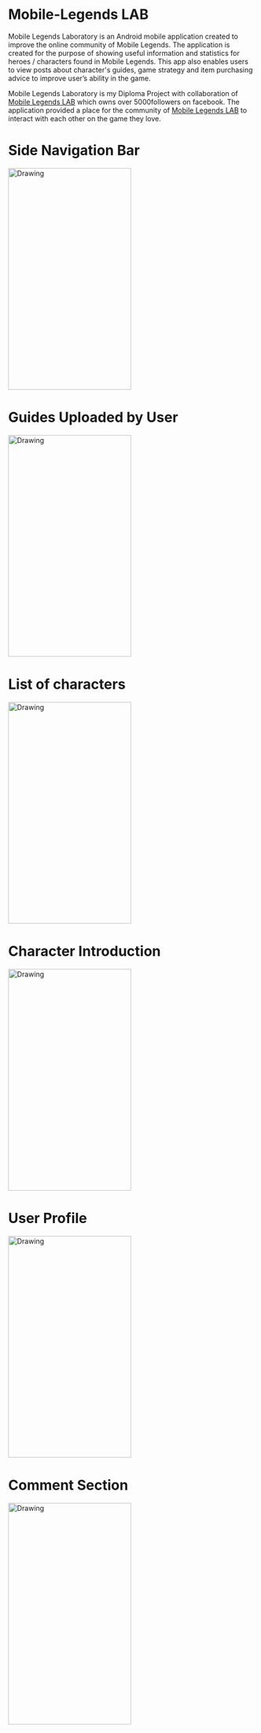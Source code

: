 # Mobile-Legends LAB
Mobile Legends Laboratory is an Android mobile application created to improve the online community of Mobile Legends. The application is created for the purpose of showing useful information and statistics for heroes / characters found in Mobile Legends. This app also enables users to view posts about character's guides, game strategy and item purchasing advice to improve user’s ability in the game.
 
Mobile Legends Laboratory is my Diploma Project with collaboration of [Mobile Legends LAB](https://www.facebook.com/mobilelegendslab/) which owns over 5000followers on facebook. The application provided a place for the community of [Mobile Legends LAB](https://www.facebook.com/mobilelegendslab/) to interact with each other on the game they love.

# Side Navigation Bar
<img src="https://scontent.fmkz1-1.fna.fbcdn.net/v/t1.0-0/p480x480/32349978_1688770697843008_4316625377259683840_o.jpg?_nc_cat=108&_nc_sid=110474&_nc_eui2=AeHOgSoF9ml8Bau1tn_aWtDBduHfAniZpR124d8CeJmlHW5mYuH-wM1Vn6datFBOeHBTQLsnVHib9ORQu3a1eO-V&_nc_ohc=1W99eKUsPZYAX_uG6Oh&_nc_ht=scontent.fmkz1-1.fna&_nc_tp=6&oh=fbee7a6c35b67e6507f85caa5a6f0678&oe=5F3863AF" alt="Drawing" width="250" height="450" style="max-width:100%;"/>

# Guides Uploaded by User
<img src="https://scontent.fmkz1-1.fna.fbcdn.net/v/t1.0-0/p480x480/32405564_1688770651176346_7171388365365837824_o.jpg?_nc_cat=110&_nc_sid=110474&_nc_eui2=AeFXAMw6GHKRwamPn2QtnEpB91FD8n8EshT3UUPyfwSyFPzs-iU1SdxzflaIOBNlRoqkjVUnXTS5fOMySa-pFWY9&_nc_ohc=J9g1oMRJQe8AX-YEcol&_nc_ht=scontent.fmkz1-1.fna&_nc_tp=6&oh=0dfa92355eff66708215a7d01300f191&oe=5F3774B6" alt="Drawing" width="250" height="450" style="max-width:100%;"/>

# List of characters
<img src="https://scontent.fmkz1-1.fna.fbcdn.net/v/t1.0-0/p480x480/32440653_1688770797842998_1275290147981623296_o.jpg?_nc_cat=107&_nc_sid=110474&_nc_eui2=AeEvtny_zzFdpI3n93qbyyYVBXxf3CKYMrIFfF_cIpgyspzPfemu5bN8MbsetVX_TAxUOTArGpHFoG5B_Of-i2-C&_nc_ohc=Z9PMDttjEwsAX8GoRJf&_nc_ht=scontent.fmkz1-1.fna&_nc_tp=6&oh=0358282147f4141062878684aa800143&oe=5F36598B" alt="Drawing" width="250" height="450" style="max-width:100%;"/>

# Character Introduction
<img src="https://scontent.fmkz1-1.fna.fbcdn.net/v/t1.0-0/p480x480/32407102_1688770844509660_39686481362550784_o.jpg?_nc_cat=101&_nc_sid=110474&_nc_eui2=AeFS4McsvK43X405DCm1sZtrARhx8V7xeyEBGHHxXvF7IbAN-0fc7AoLvdRYSBlVnML8jj6PHCwm2Ri0pGH1X1iv&_nc_ohc=jjYNNyuiG74AX9VBCMe&_nc_ht=scontent.fmkz1-1.fna&_nc_tp=6&oh=991f552df48e5bd96f8caf19af3681da&oe=5F37366F" alt="Drawing" width="250" height="450" style="max-width:100%;"/>

# User Profile
<img src="https://scontent.fmkz1-1.fna.fbcdn.net/v/t1.0-0/p480x480/32472091_1688770924509652_2048209791100125184_o.jpg?_nc_cat=100&_nc_sid=110474&_nc_eui2=AeEt4_8kV6Caqfo8of9lvAHo78oeuf_WuZvvyh65_9a5m78cGu4boWrcYpCBwCC6Rzd9gf8nzwI3olkRFmGqgbOJ&_nc_ohc=lYdbQGO8wW8AX_ppXtQ&_nc_ht=scontent.fmkz1-1.fna&_nc_tp=6&oh=5adeefa6f8c51fff0412110899ddc8ec&oe=5F3699A1" alt="Drawing" width="250" height="450" style="max-width:100%;"/>

# Comment Section
<img src="https://scontent.fmkz1-1.fna.fbcdn.net/v/t1.0-0/p480x480/32349317_1688770894509655_7008954995743653888_o.jpg?_nc_cat=109&_nc_sid=110474&_nc_eui2=AeEPDPhGC08CEZMM-5viZAUSNJAKdf2UcUM0kAp1_ZRxQ7vS3pWSsN5JnnquCgJWXgKI_GongZc80k3ZEIwcj3w9&_nc_ohc=3mPoUT9SPlAAX9xCv-E&_nc_ht=scontent.fmkz1-1.fna&_nc_tp=6&oh=f12f7617159ea7ed81653151ac3d0870&oe=5F3712A0" alt="Drawing" width="250" height="450" style="max-width:100%;"/>
